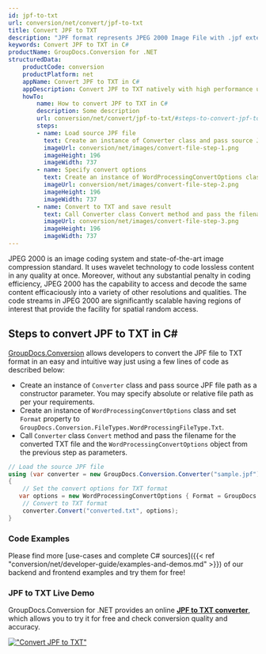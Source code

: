 ```yaml
---
id: jpf-to-txt
url: conversion/net/convert/jpf-to-txt
title: Convert JPF to TXT
description: "JPF format represents JPEG 2000 Image File with .jpf extension. Learn how to convert JPF to TXT file programmatically in C# language using GroupDocs.Conversion for .NET library."
keywords: Convert JPF to TXT in C#
productName: GroupDocs.Conversion for .NET
structuredData:
    productCode: conversion
    productPlatform: net
    appName: Convert JPF to TXT in C#
    appDescription: Convert JPF to TXT natively with high performance using C# language and server side GroupDocs.Conversion for .NET APIs, without the use of any software like Microsoft or Open Office.
    howTo:
        name: How to convert JPF to TXT in C# 
        description: Some description
        url: conversion/net/convert/jpf-to-txt/#steps-to-convert-jpf-to-txt-in-c
        steps:
        - name: Load source JPF file 
          text: Create an instance of Converter class and pass source JPF file path as a constructor parameter. You may specify absolute or relative file path as per your requirements. 
          imageUrl: conversion/net/images/convert-file-step-1.png
          imageHeight: 196
          imageWidth: 737
        - name: Specify convert options 
          text: Create an instance of WordProcessingConvertOptions class.
          imageUrl: conversion/net/images/convert-file-step-2.png
          imageHeight: 196
          imageWidth: 737
        - name: Convert to TXT and save result 
          text: Call Converter class Convert method and pass the filename for the converted HTML file and the WordProcessingConvertOptions object from the previous step as parameters.
          imageUrl: conversion/net/images/convert-file-step-3.png
          imageHeight: 196
          imageWidth: 737
---
```


JPEG 2000 is an image coding system and state-of-the-art image compression standard. It uses wavelet technology to code lossless content in any quality at once. Moreover, without any substantial penalty in coding efficiency, JPEG 2000 has the capability to access and decode the same content efficaciously into a variety of other resolutions and qualities. The code streams in JPEG 2000 are significantly scalable having regions of interest that provide the facility for spatial random access.

## Steps to convert JPF to TXT in C#

[GroupDocs.Conversion](https://products.groupdocs.com/conversion/net) allows developers to convert the JPF file to TXT format in an easy and intuitive way just using a few lines of code as described below:

* Create an instance of `Converter` class and pass source JPF file path as a constructor parameter. You may specify absolute or relative file path as per your requirements. 
* Create an instance of `WordProcessingConvertOptions` class and set `Format` property to `GroupDocs.Conversion.FileTypes.WordProcessingFileType.Txt`.
* Call `Converter` class `Convert` method and pass the filename for the converted TXT file and the `WordProcessingConvertOptions` object from the previous step as parameters.

```csharp
// Load the source JPF file
using (var converter = new GroupDocs.Conversion.Converter("sample.jpf"))
{
    // Set the convert options for TXT format
   var options = new WordProcessingConvertOptions { Format = GroupDocs.Conversion.FileTypes.WordProcessingFileType.Txt };
    // Convert to TXT format
    converter.Convert("converted.txt", options);
}
```

### Code Examples

Please find more [use-cases and complete C# sources]({{< ref "conversion/net/developer-guide/examples-and-demos.md" >}}) of our backend and frontend examples and try them for free!

### JPF to TXT Live Demo

GroupDocs.Conversion for .NET provides an online [**JPF to TXT converter**](https://products.groupdocs.app/conversion/jpf-to-txt), which allows you to try it for free and check conversion quality and accuracy.

[!["Convert JPF to TXT"](conversion/net/images/convert-to-txt/convert-jpf-to-txt.png)](https://products.groupdocs.app/conversion/jpf-to-txt)
